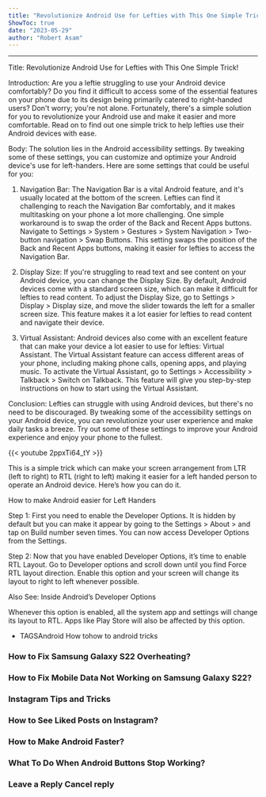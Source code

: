 ```yaml
---
title: "Revolutionize Android Use for Lefties with This One Simple Trick!"
ShowToc: true 
date: "2023-05-29"
author: "Robert Asam"
---
```

*****
Title: Revolutionize Android Use for Lefties with This One Simple Trick!

Introduction:
Are you a leftie struggling to use your Android device comfortably? Do you find it difficult to access some of the essential features on your phone due to its design being primarily catered to right-handed users? Don't worry; you're not alone. Fortunately, there's a simple solution for you to revolutionize your Android use and make it easier and more comfortable. Read on to find out one simple trick to help lefties use their Android devices with ease.

Body:
The solution lies in the Android accessibility settings. By tweaking some of these settings, you can customize and optimize your Android device's use for left-handers. Here are some settings that could be useful for you:

1. Navigation Bar:
The Navigation Bar is a vital Android feature, and it's usually located at the bottom of the screen. Lefties can find it challenging to reach the Navigation Bar comfortably, and it makes multitasking on your phone a lot more challenging. One simple workaround is to swap the order of the Back and Recent Apps buttons. Navigate to Settings > System > Gestures > System Navigation > Two-button navigation > Swap Buttons. This setting swaps the position of the Back and Recent Apps buttons, making it easier for lefties to access the Navigation Bar.

2. Display Size:
If you're struggling to read text and see content on your Android device, you can change the Display Size. By default, Android devices come with a standard screen size, which can make it difficult for lefties to read content. To adjust the Display Size, go to Settings > Display > Display size, and move the slider towards the left for a smaller screen size. This feature makes it a lot easier for lefties to read content and navigate their device.

3. Virtual Assistant:
Android devices also come with an excellent feature that can make your device a lot easier to use for lefties: Virtual Assistant. The Virtual Assistant feature can access different areas of your phone, including making phone calls, opening apps, and playing music. To activate the Virtual Assistant, go to Settings > Accessibility > Talkback > Switch on Talkback. This feature will give you step-by-step instructions on how to start using the Virtual Assistant.

Conclusion:
Lefties can struggle with using Android devices, but there's no need to be discouraged. By tweaking some of the accessibility settings on your Android device, you can revolutionize your user experience and make daily tasks a breeze. Try out some of these settings to improve your Android experience and enjoy your phone to the fullest.

{{< youtube 2ppxTi64_tY >}} 



This is a simple trick which can make your screen arrangement from LTR (left to right) to RTL (right to left) making it easier for a left handed person to operate an Android device. Here’s how you can do it.
 
How to make Android easier for Left Handers
 
Step 1: First you need to enable the Developer Options. It is hidden by default but you can make it appear by going to the Settings > About > and tap on Build number seven times. You can now access Developer Options from the Settings.
 
Step 2: Now that you have enabled Developer Options, it’s time to enable RTL Layout. Go to Developer options and scroll down until you find Force RTL layout direction. Enable this option and your screen will change its layout to right to left whenever possible.
 
Also See: Inside Android’s Developer Options
 
Whenever this option is enabled, all the system app and settings will change its layout to RTL. Apps like Play Store will also be affected by this option.
 
- TAGSAndroid How tohow to android tricks

 
### How to Fix Samsung Galaxy S22 Overheating?
 
### How to Fix Mobile Data Not Working on Samsung Galaxy S22?
 
### Instagram Tips and Tricks
 
### How to See Liked Posts on Instagram?
 
### How to Make Android Faster?
 
### What To Do When Android Buttons Stop Working?
 
### Leave a Reply Cancel reply





